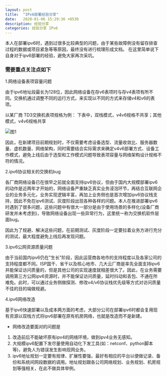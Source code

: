 ```yaml
---
layout: post
title:  "IPv6部署经验分享"
date:   2020-01-06 15:29:36 +0530
description: 经验分享 
categories: 经验分享 IPv6
---
```


本人在部署ipv6时，遇到过很多比较典型的问题，由于某些故障例没有留存排查过程的数据或项目紧急等等原因，最终没有进行梳理形成文档。
在这里简单说下自身对于ipv6部署的经验，避免大家再次采坑。

### 需要重点关注点如下

1.网络设备表项容量问题

由于ipv6地址段最长为128位，因此网络设备在存v6表项时与存v4表项有所不同。交换机通过调整不同的运行方式，来实现以不同的方式来存储v4和v6的表项。

以某厂商 TD3交换机表项规格为例：
下表中，双栈模式，v4v6规格不共享；其他模式，v4v6规格共享

![图1](https://cdn.img.wenhairu.com/images/2020/02/11/m80yT.png "图1")

因此，在新建项目前期规划时，不仅需要考虑设备选型、流量收敛比、服务器数量、虚机数量、网络架构，同时需要结合实际需求来确定v4v6部署方式、设备工作模式，避免上线后由于选型和工作模式问题导致表项容量与网络架构设计规格不符的情况。

2.ipv6协议相关的交换机bug

各厂商网络设备已在很早之前就全面支持ipv6协议，但由于国内大规模部署ipv6的动作是近两年才开始的，网络设备严重缺乏真实业务浸泡环节，再结合互联网企业的业务多元化，业务实现逻辑丰富，再加上业务侧也是首次增加ipv6协议栈支持，因此不免在ipv6测试、灰度阶段出现各种各样的问题。本人在推进部署ipv6时遇到了很多问题，这些问题中有很大一部分是由于使用场景的多样化(设备厂商研发并未考虑到)，导致网络设备出现一些异常行为，这里统一称为交换机软件层面bug。

因此为了规避、解决这些问题，在前期测试、灰度阶段一定要拉着业务方进行充分的测试，最大程度避免上线后再发现问题。

3.ipv6公网资源质量问题

由于当前国内ipv6仍在"生长"阶段，因此运营商各地市的支持程度以及各家公司的支持程度都不同。ISP国干、省干以及核心地市、几大云厂商是率先全面支持ipv6并能保证访问质量的，但是其他公司的实现速度就相差很大了。因此，在业务需要调用第三方公网ipv6资源时，并不能保证访问质量，延时抖动和丢包、不通在所难免。此时，可以通过业务侧做探测、修改v4/v6协议栈优先级等方式对访问质量不佳的目的端做规避。

4.ipv6网络改造

基于ipv6快速部署以及成本两方面的考虑，大部分公司在部署ipv6时都会复用现有资源以双栈方式将ipv6部署在原有机房网络，也就是改造而不是新建。

- 网络改造要面对的问题是
1. 改造前后不能破坏原有ipv4的网络环境，做到ipv4业务无感知。
2. 大规模ipv6配置下发尽量使用自动化下发工具(如：netconf、python脚本等)，避免人为错误发生影响现网业务。
3. ipv6地址规划一定要有规律、扩展性要强，最好有相应的平台以便做记录、备份和系统间网段数据的调用。地址规划跟各公司网络规划、业务规划、机房规划等强相关，在此不做具体举例。
